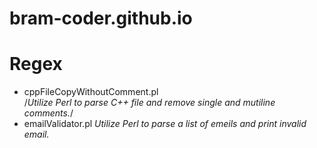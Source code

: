 # bram-coder.github.io



# Regex
- cppFileCopyWithoutComment.pl   
    /*Utilize Perl to parse C++ file and remove single and mutiline comments.*/
- emailValidator.pl
    *Utilize Perl to parse a list of emeils and print invalid email.*
